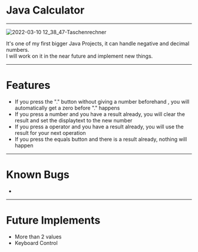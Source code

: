 # Java Calculator

---

![2022-03-10 12_38_47-Taschenrechner](https://user-images.githubusercontent.com/88452877/157654500-9358cfcd-ea05-45ca-9e06-b8137f8bf5b4.png) <br/>


It's one of my first bigger Java Projects, it can handle negative and decimal numbers. <br/>
I will work on it  in the near future and implement new things.




---
# Features

* If you press the "." button without giving a number beforehand , you will automatically get a zero before "." happens <br/>
* If you press a number and you have a result already, you will clear the result and set the displaytext to the new number  <br/>
* If you press a operator and you have a result already, you will use the result for your next operation  <br/>
* If you press the equals button and there is a result already, nothing will happen


---
# Known Bugs

-



---
# Future Implements

* More than 2 values <br/>
* Keyboard Control

